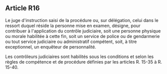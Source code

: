 Article R16
----
Le juge d'instruction saisi de la procédure ou, sur délégation, celui dans le
ressort duquel réside la personne mise en examen, désigne, pour contribuer à
l'application du contrôle judiciaire, soit une personne physique ou morale
habilitée à cette fin, soit un service de police ou de gendarmerie ou tout
service judiciaire ou administratif compétent, soit, à titre exceptionnel, un
enquêteur de personnalité.

Les contrôleurs judiciaires sont habilités sous les conditions et selon les
règles de compétence et de procédure définies par les articles R. 15-35 à R.
15-40.
